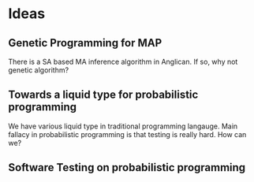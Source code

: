 # Ideas

## Genetic Programming for MAP

There is a SA based MA inference algorithm in Anglican. If so, why not genetic algorithm?

## Towards a liquid type for probabilistic programming

We have various liquid type in traditional programming langauge. Main fallacy in probabilistic programming is that testing is really hard. How can we?

## Software Testing on probabilistic programming
